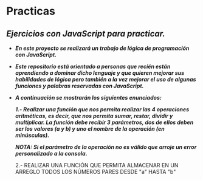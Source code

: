 # Practicas
## **_Ejercicios con JavaScript para practicar._**

- **_En este proyecto se realizará un trabajo de lógica de programación con JavaScript._**
- **_Este repositorio está orientado a personas que recién están aprendiendo a dominar dicho lenguaje y que quieren mejorar sus habilidades de lógica pero también a la vez mejorar el uso de algunas funciones y palabras reservadas con JavaScript._**
- **_A continuación se mostrarán los siguientes enunciados:_**

  **_1.- Realizar una función que nos permita realizar las 4 operaciones aritméticas, es decir, que nos permita sumar, restar, dividir y multiplicar. La función debe recibir 3 parámetros, dos de ellos deben ser los valores (a y b) y uno el nombre de la operación (en minúsculas)._**

  **_NOTA: Si el parámetro de la operación no es válido que arroje un error personalizado a la consola._**

     2.- REALIZAR UNA FUNCIÓN QUE PERMITA ALMACENAR EN UN ARREGLO TODOS LOS NÚMEROS PARES DESDE "a" HASTA "b"
